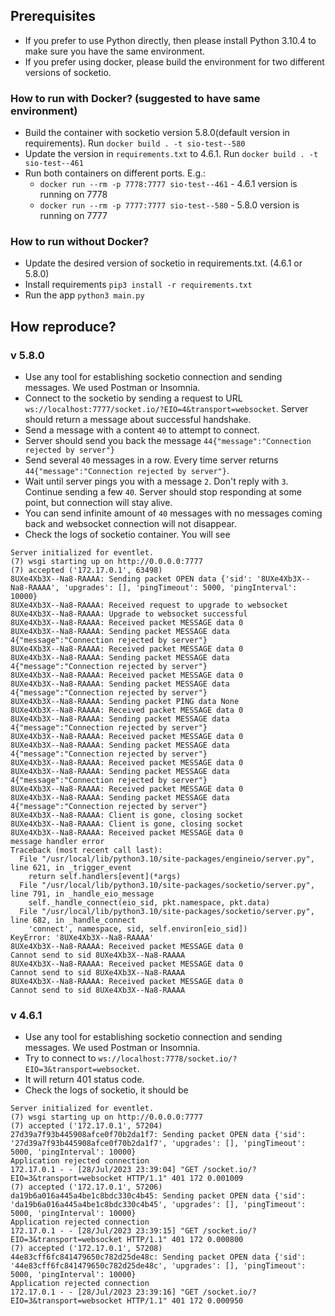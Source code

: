 ## Prerequisites
- If you prefer to use Python directly, then please install Python 3.10.4 to make sure you have the same environment.
- If you prefer using docker, please build the environment for two different versions of socketio.

### How to run with Docker? (suggested to have same environment)
- Build the container with socketio version 5.8.0(default version in requirements). Run `docker build . -t sio-test--580`
- Update the version in `requirements.txt` to 4.6.1. Run `docker build . -t sio-test--461`
- Run both containers on different ports. E.g.:
  - `docker run --rm -p 7778:7777 sio-test--461` - 4.6.1 version is running on 7778
  - `docker run --rm -p 7777:7777 sio-test--580` - 5.8.0 version is running on 7777

### How to run without Docker?
- Update the desired version of socketio in requirements.txt. (4.6.1 or 5.8.0)
- Install requirements `pip3 install -r requirements.txt`
- Run the app `python3 main.py`


## How reproduce?

### v 5.8.0
- Use any tool for establishing socketio connection and sending messages. We used Postman or Insomnia.
- Connect to the socketio by sending a request to URL `ws://localhost:7777/socket.io/?EIO=4&transport=websocket`. Server should return a message about successful handshake.
- Send a message with a content `40` to attempt to connect.
- Server should send you back the message `44{"message":"Connection rejected by server"}` 
- Send several `40` messages in a row. Every time server returns `44{"message":"Connection rejected by server"}`.
- Wait until server pings you with a message `2`. Don't reply with `3`. Continue sending a few `40`. Server should stop responding at some point, but connection will stay alive.
- You can send infinite amount of `40` messages with no messages coming back and websocket connection will not disappear.
- Check the logs of socketio container. You will see
```
Server initialized for eventlet.
(7) wsgi starting up on http://0.0.0.0:7777
(7) accepted ('172.17.0.1', 63498)
8UXe4Xb3X--Na8-RAAAA: Sending packet OPEN data {'sid': '8UXe4Xb3X--Na8-RAAAA', 'upgrades': [], 'pingTimeout': 5000, 'pingInterval': 10000}
8UXe4Xb3X--Na8-RAAAA: Received request to upgrade to websocket
8UXe4Xb3X--Na8-RAAAA: Upgrade to websocket successful
8UXe4Xb3X--Na8-RAAAA: Received packet MESSAGE data 0
8UXe4Xb3X--Na8-RAAAA: Sending packet MESSAGE data 4{"message":"Connection rejected by server"}
8UXe4Xb3X--Na8-RAAAA: Received packet MESSAGE data 0
8UXe4Xb3X--Na8-RAAAA: Sending packet MESSAGE data 4{"message":"Connection rejected by server"}
8UXe4Xb3X--Na8-RAAAA: Received packet MESSAGE data 0
8UXe4Xb3X--Na8-RAAAA: Sending packet MESSAGE data 4{"message":"Connection rejected by server"}
8UXe4Xb3X--Na8-RAAAA: Sending packet PING data None
8UXe4Xb3X--Na8-RAAAA: Received packet MESSAGE data 0
8UXe4Xb3X--Na8-RAAAA: Sending packet MESSAGE data 4{"message":"Connection rejected by server"}
8UXe4Xb3X--Na8-RAAAA: Received packet MESSAGE data 0
8UXe4Xb3X--Na8-RAAAA: Sending packet MESSAGE data 4{"message":"Connection rejected by server"}
8UXe4Xb3X--Na8-RAAAA: Received packet MESSAGE data 0
8UXe4Xb3X--Na8-RAAAA: Sending packet MESSAGE data 4{"message":"Connection rejected by server"}
8UXe4Xb3X--Na8-RAAAA: Received packet MESSAGE data 0
8UXe4Xb3X--Na8-RAAAA: Sending packet MESSAGE data 4{"message":"Connection rejected by server"}
8UXe4Xb3X--Na8-RAAAA: Client is gone, closing socket
8UXe4Xb3X--Na8-RAAAA: Client is gone, closing socket
8UXe4Xb3X--Na8-RAAAA: Received packet MESSAGE data 0
message handler error
Traceback (most recent call last):
  File "/usr/local/lib/python3.10/site-packages/engineio/server.py", line 621, in _trigger_event
    return self.handlers[event](*args)
  File "/usr/local/lib/python3.10/site-packages/socketio/server.py", line 791, in _handle_eio_message
    self._handle_connect(eio_sid, pkt.namespace, pkt.data)
  File "/usr/local/lib/python3.10/site-packages/socketio/server.py", line 682, in _handle_connect
    'connect', namespace, sid, self.environ[eio_sid])
KeyError: '8UXe4Xb3X--Na8-RAAAA'
8UXe4Xb3X--Na8-RAAAA: Received packet MESSAGE data 0
Cannot send to sid 8UXe4Xb3X--Na8-RAAAA
8UXe4Xb3X--Na8-RAAAA: Received packet MESSAGE data 0
Cannot send to sid 8UXe4Xb3X--Na8-RAAAA
8UXe4Xb3X--Na8-RAAAA: Received packet MESSAGE data 0
Cannot send to sid 8UXe4Xb3X--Na8-RAAAA
```

### v 4.6.1
- Use any tool for establishing socketio connection and sending messages. We used Postman or Insomnia.
- Try to connect to `ws://localhost:7778/socket.io/?EIO=3&transport=websocket`. 
- It will return 401 status code.
- Check the logs of socketio, it should be
```
Server initialized for eventlet.
(7) wsgi starting up on http://0.0.0.0:7777
(7) accepted ('172.17.0.1', 57204)
27d39a7f93b445908afce0f70b2da1f7: Sending packet OPEN data {'sid': '27d39a7f93b445908afce0f70b2da1f7', 'upgrades': [], 'pingTimeout': 5000, 'pingInterval': 10000}
Application rejected connection
172.17.0.1 - - [28/Jul/2023 23:39:04] "GET /socket.io/?EIO=3&transport=websocket HTTP/1.1" 401 172 0.001009
(7) accepted ('172.17.0.1', 57206)
da19b6a016a445a4be1c8bdc330c4b45: Sending packet OPEN data {'sid': 'da19b6a016a445a4be1c8bdc330c4b45', 'upgrades': [], 'pingTimeout': 5000, 'pingInterval': 10000}
Application rejected connection
172.17.0.1 - - [28/Jul/2023 23:39:15] "GET /socket.io/?EIO=3&transport=websocket HTTP/1.1" 401 172 0.000800
(7) accepted ('172.17.0.1', 57208)
44e83cff6fc841479650c782d25de48c: Sending packet OPEN data {'sid': '44e83cff6fc841479650c782d25de48c', 'upgrades': [], 'pingTimeout': 5000, 'pingInterval': 10000}
Application rejected connection
172.17.0.1 - - [28/Jul/2023 23:39:16] "GET /socket.io/?EIO=3&transport=websocket HTTP/1.1" 401 172 0.000950
```